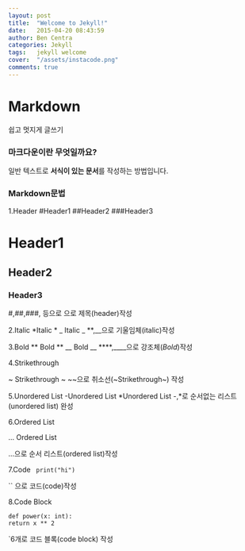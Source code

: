 ```yaml
---
layout: post
title:  "Welcome to Jekyll!"
date:   2015-04-20 08:43:59
author: Ben Centra
categories: Jekyll
tags:	jekyll welcome
cover:  "/assets/instacode.png"
comments: true
---
```



# Markdown
쉽고 멋지게 글쓰기

### 마크다운이란 무엇일까요?

일반 텍스트로 **서식이 있는 문서**를 작성하는 방법입니다.

### Markdown문법

1.Header
#Header1
##Header2
###Header3
# Header1
## Header2
### Header3
#,##,###, 등으로 으로 제목(header)작성



2.Italic
*Italic *
_  Italic  _ 
**,__으로 기울임체(italic)작성

3.Bold
** Bold **
__ Bold __ 
****,____으로 강조체(*Bold*)작성

4.Strikethrough

~ Strikethrough ~
~~으로 취소선(~Strikethrough~) 작성


5.Unordered List
-Unordered List
*Unordered List
-,*로 순서없는 리스트(unordered list) 완성

6.Ordered List

... Ordered List

...으로 순서 리스트(ordered list)작성

7.Code
` print("hi")`

`` 으로 코드(code)작성

8.Code Block
```
def power(x: int):
return x ** 2
```

`6개로 코드 블록(code block) 작성


